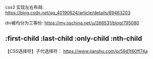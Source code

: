 
css3 实现左右布局:
https://blog.csdn.net/qq_40190624/article/details/89463203

div被均分为三等份:
https://my.oschina.net/u/266531/blog/795080

## :first-child  :last-child  :only-child  :nth-child  
【CSS选择符】子代选择符：
https://www.jianshu.com/p/59d1f60ff74a
